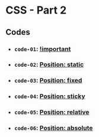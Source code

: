 # CSS - Part 2

## Codes

- ### `code-01`: [!important](https://github.com/dev-paulaabro/dev-lectures/tree/main/lecture-03/code-01)
- ### `code-02`: [Position: static](https://github.com/dev-paulaabro/dev-lectures/tree/main/lecture-03/code-02)
- ### `code-03`: [Position: fixed](https://github.com/dev-paulaabro/dev-lectures/tree/main/lecture-03/code-03)
- ### `code-04`: [Position: sticky](https://github.com/dev-paulaabro/dev-lectures/tree/main/lecture-03/code-04)
- ### `code-05`: [Position: relative](https://github.com/dev-paulaabro/dev-lectures/tree/main/lecture-03/code-05)
- ### `code-06`: [Position: absolute](https://github.com/dev-paulaabro/dev-lectures/tree/main/lecture-03/code-06)
